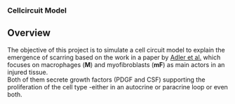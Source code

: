 ### Cellcircuit Model
## Overview
The objective of this project is to simulate a cell circuit model to explain the emergence of scarring based on the work in a paper by [Adler et al.](https://www.cell.com/iscience/pdf/S2589-0042(20)30024-9.pdf) which focuses on macrophages (**M**) and myofibroblasts (**mF**) as main actors in an injured tissue.  
Both of them secrete growth factors (PDGF and CSF) supporting the proliferation of the cell type -either in an autocrine or paracrine loop or even both.

